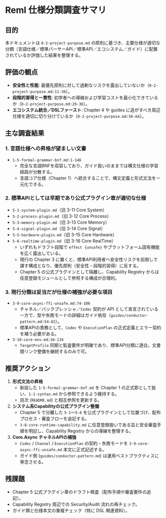 # Reml 仕様分類調査サマリ

## 目的
本ドキュメントは `0-2-project-purpose.md` の原則に基づき、主要仕様が適切な分類（言語仕様／標準パーサーAPI／標準API／エコシステム／ガイド）に配置されているか評価した結果を整理する。

## 評価の観点
- **安全性と性能**: 最優先原則に対して過剰なリスクを露出していないか（`0-2-project-purpose.md:11-36`）。
- **段階的習得と一貫性**: 初学者への導線および学習コストを最小化できているか（`0-2-project-purpose.md:29-36`）。
- **エコシステム統合／DSLファースト**: Chapter 4 や guides に逃がすべき周辺仕様を適切に切り分けているか（`0-2-project-purpose.md:56-64`）。

## 主な調査結果

### 1. 言語仕様への昇格が望ましい文書
- `1-5-formal-grammar-bnf.md:1-146`
  - 完全な言語BNFを収容しており、ガイド扱いのままでは構文仕様の学習経路が分散する。
  - 言語コア仕様（Chapter 1）へ統合することで、構文定義と形式文法を一元化できる。

### 2. 標準APIとしては早期であり公式プラグイン章が適切な仕様
- `5-1-system-plugin.md`（旧 3-11 Core System）
- `5-2-process-plugin.md`（旧 3-12 Core Process）
- `5-3-memory-plugin.md`（旧 3-13 Core Memory）
- `5-4-signal-plugin.md`（旧 3-14 Core Signal）
- `5-5-hardware-plugin.md`（旧 3-15 Core Hardware）
- `5-6-realtime-plugin.md`（旧 3-16 Core RealTime）
  - いずれもドラフト段階で `effect {unsafe}` やプラットフォーム固有機能を広く露出している。
  - 現行の Chapter 3 に置くと、標準API利用者へ安全性リスクを前倒しで課す構成となり、優先原則（安全性・段階的習得）に反する。
  - Chapter 5 の公式プラグインとして隔離し、Capability Registry からは任意登録モジュールとして参照する構成が合理的。

### 3. 現行分類は妥当だが仕様の補強が必要な項目
- `3-9-core-async-ffi-unsafe.md:74-106`
  - チャネル／バックプレッシャ／`Codec` 契約が API として宣言されている一方で、型や失敗モードの詳細はガイド依存（`guides/conductor-pattern.md:54-82`）。
  - 標準APIの責務として、`Codec` や `ExecutionPlan` の正式定義とエラー契約を補う必要がある。
- `3-10-core-env.md:16-134`
  - `TargetProfile` 同期と監査要件が明確であり、標準API分類に適合。文書間リンク整備を継続するのみで可。

## 推奨アクション
1. **形式文法の昇格**
   - 新設した `1-5-formal-grammar-bnf.md` を Chapter 1 の正式節として扱い、`1-1-syntax.md` から参照できるよう維持する。
   - 目次 (`README.md`) と相互参照を更新する。
2. **システム系Capabilityの公式プラグイン整備**
   - Chapter 5 で分離した `5-1`〜`5-6` を公式プラグインとして位置づけ、配布プロセス・審査フローを追記する。
   - `3-8-core-runtime-capability.md` に任意登録扱いである旨と安全審査手順を明記し、Capability Registry からの導線を整理する。
3. **Core.Async チャネルAPIの補強**
   - `Codec` / `Channel` / `ExecutionPlan` の契約・失敗モードを `3-9-core-async-ffi-unsafe.md` 本文に正式記述する。
   - ガイド側 (`guides/conductor-pattern.md`) は運用ベストプラクティスに専念させる。

## 残課題
- Chapter 5 公式プラグイン章のドラフト精査（配布手順や審査要件の追記）。
- Capability Registry 周辺での Security/Audit 流れの再チェック。
- ガイド類と仕様本文の重複チェック（特に DSL 関連資料）。
